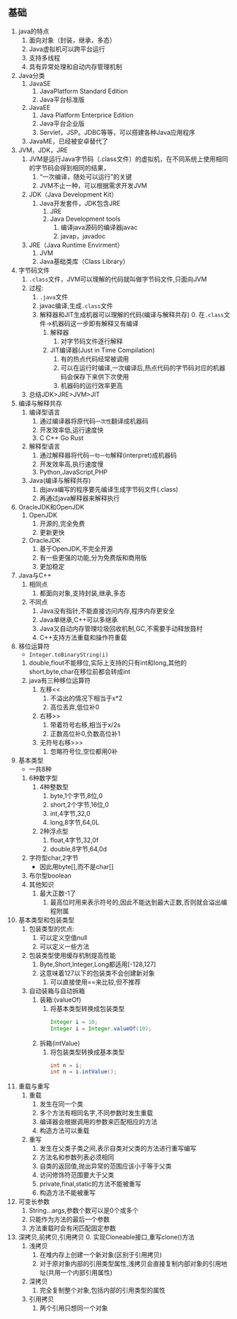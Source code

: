 ## 基础
1. java的特点
    1. 面向对象（封装，继承，多态）
    2. Java虚拟机可以跨平台运行
    3. 支持多线程
    4. 具有异常处理和自动内存管理机制
2. Java分类
    1. JavaSE
        1. JavaPlatform Standard Edition
        2. Java平台标准版
    2. JavaEE
        1. Java Platform Enterprice Edition
        2. Java平台企业版
        3. Servlet，JSP。JDBC等等，可以搭建各种Java应用程序
    3. JavaME，已经被安卓替代了
3. JVM，JDK，JRE
    1. JVM是运行Java字节码（.class文件）的虚拟机，在不同系统上使用相同的字节码会得到相同的结果，
        1. “一次编译，随处可以运行”的关键
        2. JVM不止一种，可以根据需求开发JVM
    2. JDK（Java Development Kit）
        1. Java开发套件，JDK包含JRE
            1. JRE
            2. Java Development tools
                1. 编译java源码的编译器javac
                2. javap，javadoc
    3. JRE（Java Runtime Envirment）
        1. JVM
        2. Java基础类库（Class Library）
4. 字节码文件
    1. `.class`文件，JVM可以理解的代码就叫做字节码文件,只面向JVM
    2. 过程:
        1. `.java`文件
        2. javac编译,生成`.class`文件
        3. 解释器和JIT生成机器可以理解的代码(编译与解释共存)
            0. 在`.class`文件->机器码这一步即有解释又有编译
            1. 解释器
                1. 对字节码文件逐行解释
            2. JIT编译器(Just in Time Compilation)
                1. 有的热点代码经常被调用
                2. 可以在运行时编译,一次编译后,热点代码的字节码对应的机器码会保存下来供下次使用
                3. 机器码的运行效率更高
    3. 总结JDK>JRE>JVM>JIT
5. 编译与解释共存
    1. 编译型语言
        1. 通过编译器将原代码`一次性`翻译成机器码
        2. 开发效率低,运行速度快
        3. C C++ Go Rust
    2. 解释型语言
        1. 通过解释器将代码`一句一句`解释(interpret)成机器码
        2. 开发效率高,执行速度慢
        3. Python,JavaScript,PHP
    3. Java(编译与解释共存)
        1. 由java编写的程序要先编译生成字节码文件(.class)
        2. 再通过java解释器来解释执行
6. OracleJDK和OpenJDK
    1. OpenJDK
        1. 开源的,完全免费
        2. 更新更快
    2. OracleJDK
        1. 基于OpenJDK,不完全开源
        2. 有一些更强的功能,分为免费版和商用版
        3. 更加稳定
7. Java与C++
    1. 相同点
        1. 都面向对象,支持封装,继承,多态
    2. 不同点
        1. Java没有指针,不能直接访问内存,程序内存更安全
        2. Java单继承,C++可以多继承
        3. Java又自动内存管理垃圾回收机制,GC,不需要手动释放聂村
        4. C++支持方法重载和操作符重载
8. 移位运算符
    - `Integer.toBinaryString(i)`
    1. double,flout不能移位,实际上支持的只有int和long,其他的short,byte,char在移位前都会转成int
    2. java有三种移位运算符
        1. 左移<<
            1. 不溢出的情况下相当于x*2
            2. 高位丢弃,低位补0
        2. 右移>>
            1. 带着符号右移,相当于x/2s
            2. 正数高位补0,负数高位补1
        3. 无符号右移>>>
            1. 忽略符号位,空位都用0补
9. 基本类型
    - 一共8种
    1. 6种数字型
        1. 4种整数型
            1. byte,1个字节,8位,0
            2. short,2个字节,16位,0
            3. int,4字节,32,0
            4. long,8字节,64,0L
        2. 2种浮点型
            1. float,4字节,32,0f
            2. double,8字节,64,0d
    2. 字符型char,2字节
        - 因此用byte[],而不是char[]
    3. 布尔型boolean
    4. 其他知识
        1. 最大正数-1了
            1. 最高位时用来表示符号的,因此不能达到最大正数,否则就会溢出编程附属
10. 基本类型和包装类型
    1. 包装类型的优点:
        1. 可以定义空值null
        2. 可以定义一些方法
    2. 包装类型使用缓存机制提高性能
        1. Byte,Short,Integer,Long都适用[-128,127]
        2. 这意味着127以下的包装类不会创建新对象
            1. 可以直接使用==来比较,但不推荐
    3. 自动装箱与自动拆箱
        1. 装箱:(valueOf)
            1. 将基本类型转换成包装类型
                ```java
                Integer i = 10;
                Integer i = Integer.valueOf(10);
                ```
        2. 拆箱(intValue)
            1. 将包装类型转换成基本类型
                ```java
                int n = i;
                int n = i.intValue();
                ```
11. 重载与重写
    1. 重载
        1. 发生在同一个类
        2. 多个方法有相同名字,不同参数时发生重载
        3. 编译器会根据调用的参数来匹配相应的方法
        4. 构造方法可以重载
    2. 重写
        1. 发生在父类子类之间,表示自类对父类的方法进行重写编写
        2. 方法名和参数列表必须相同
        3. 自类的返回值,抛出异常的范围应该小于等于父类
        4. 访问修饰符范围要大于父类
        5. private,final,static的方法不能被重写
        6. 构造方法不能被重写
12. 可变长参数
    1. String...args,参数个数可以是0个或多个
    2. 只能作为方法的最后一个参数
    3. 方法重载时会有闲匹配固定参数
13. 深拷贝,前拷贝,引用拷贝
    0. 实现Cloneable接口,重写clone()方法
    1. 浅拷贝
        1. 在堆内存上创建一个新对象(区别于引用拷贝)
        2. 对于原对象内部的引用类型属性,浅拷贝会直接复制内部对象的引用地址(共用一个内部引用属性)
    2. 深拷贝
        1. 完全复制整个对象,包括内部的引用类型的属性
    3. 引用拷贝
        1. 两个引用只想同一个对象